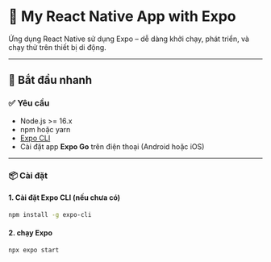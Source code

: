 # 📱 My React Native App with Expo

Ứng dụng React Native sử dụng Expo – dễ dàng khởi chạy, phát triển, và chạy thử trên thiết bị di động.

---

## 🚀 Bắt đầu nhanh

### ✅ Yêu cầu

- Node.js >= 16.x
- npm hoặc yarn
- [Expo CLI](https://docs.expo.dev/get-started/installation/)
- Cài đặt app **Expo Go** trên điện thoại (Android hoặc iOS)

---

### 📦 Cài đặt

#### 1. Cài đặt Expo CLI (nếu chưa có)

```bash
npm install -g expo-cli
```
#### 2. chạy Expo 

```bash
npx expo start
